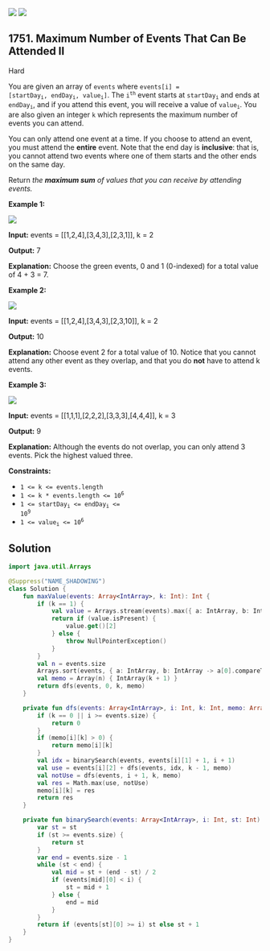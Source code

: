 [![](https://img.shields.io/github/stars/javadev/LeetCode-in-Kotlin?label=Stars&style=flat-square)](https://github.com/javadev/LeetCode-in-Kotlin)
[![](https://img.shields.io/github/forks/javadev/LeetCode-in-Kotlin?label=Fork%20me%20on%20GitHub%20&style=flat-square)](https://github.com/javadev/LeetCode-in-Kotlin/fork)

## 1751\. Maximum Number of Events That Can Be Attended II

Hard

You are given an array of `events` where <code>events[i] = [startDay<sub>i</sub>, endDay<sub>i</sub>, value<sub>i</sub>]</code>. The <code>i<sup>th</sup></code> event starts at <code>startDay<sub>i</sub></code> and ends at <code>endDay<sub>i</sub></code>, and if you attend this event, you will receive a value of <code>value<sub>i</sub></code>. You are also given an integer `k` which represents the maximum number of events you can attend.

You can only attend one event at a time. If you choose to attend an event, you must attend the **entire** event. Note that the end day is **inclusive**: that is, you cannot attend two events where one of them starts and the other ends on the same day.

Return _the **maximum sum** of values that you can receive by attending events._

**Example 1:**

![](https://assets.leetcode.com/uploads/2021/01/10/screenshot-2021-01-11-at-60048-pm.png)

**Input:** events = \[\[1,2,4],[3,4,3],[2,3,1]], k = 2

**Output:** 7

**Explanation:** Choose the green events, 0 and 1 (0-indexed) for a total value of 4 + 3 = 7.

**Example 2:**

![](https://assets.leetcode.com/uploads/2021/01/10/screenshot-2021-01-11-at-60150-pm.png)

**Input:** events = \[\[1,2,4],[3,4,3],[2,3,10]], k = 2

**Output:** 10

**Explanation:** Choose event 2 for a total value of 10. Notice that you cannot attend any other event as they overlap, and that you do **not** have to attend k events.

**Example 3:**

**![](https://assets.leetcode.com/uploads/2021/01/10/screenshot-2021-01-11-at-60703-pm.png)**

**Input:** events = \[\[1,1,1],[2,2,2],[3,3,3],[4,4,4]], k = 3

**Output:** 9

**Explanation:** Although the events do not overlap, you can only attend 3 events. Pick the highest valued three.

**Constraints:**

*   `1 <= k <= events.length`
*   <code>1 <= k * events.length <= 10<sup>6</sup></code>
*   <code>1 <= startDay<sub>i</sub> <= endDay<sub>i</sub> <= 10<sup>9</sup></code>
*   <code>1 <= value<sub>i</sub> <= 10<sup>6</sup></code>

## Solution

```kotlin
import java.util.Arrays

@Suppress("NAME_SHADOWING")
class Solution {
    fun maxValue(events: Array<IntArray>, k: Int): Int {
        if (k == 1) {
            val value = Arrays.stream(events).max({ a: IntArray, b: IntArray -> a[2].compareTo(b[2]) })
            return if (value.isPresent) {
                value.get()[2]
            } else {
                throw NullPointerException()
            }
        }
        val n = events.size
        Arrays.sort(events, { a: IntArray, b: IntArray -> a[0].compareTo(b[0]) })
        val memo = Array(n) { IntArray(k + 1) }
        return dfs(events, 0, k, memo)
    }

    private fun dfs(events: Array<IntArray>, i: Int, k: Int, memo: Array<IntArray>): Int {
        if (k == 0 || i >= events.size) {
            return 0
        }
        if (memo[i][k] > 0) {
            return memo[i][k]
        }
        val idx = binarySearch(events, events[i][1] + 1, i + 1)
        val use = events[i][2] + dfs(events, idx, k - 1, memo)
        val notUse = dfs(events, i + 1, k, memo)
        val res = Math.max(use, notUse)
        memo[i][k] = res
        return res
    }

    private fun binarySearch(events: Array<IntArray>, i: Int, st: Int): Int {
        var st = st
        if (st >= events.size) {
            return st
        }
        var end = events.size - 1
        while (st < end) {
            val mid = st + (end - st) / 2
            if (events[mid][0] < i) {
                st = mid + 1
            } else {
                end = mid
            }
        }
        return if (events[st][0] >= i) st else st + 1
    }
}
```